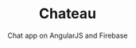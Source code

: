 ---
layout: default
modal-id: 4
img: chateau.png
img-alt: chateau is a chat app on AngularJS and Firebase
title: Chateau
subtitle: Chat app on AngularJS and Firebase
description: A multi-channel chat app inspired by a mashup of medieval greys and Slack.
project-date: February 2017
framework: AngularJS, Firebase
repository: chateau
link: https://github.com/jestann/chateau 
---